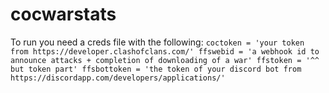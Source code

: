 # cocwarstats
To run you need a creds file with the following:
`coctoken = 'your token from https://developer.clashofclans.com/'
ffswebid = 'a webhook id to announce attacks + completion of downloading of a war'
ffstoken = '^^ but token part'
ffsbottoken = 'the token of your discord bot from https://discordapp.com/developers/applications/'
`
